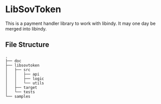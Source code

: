 # LibSovToken


This is a payment handler library to work with libindy. It may one day be merged into libindy.

## File Structure
```
.
├── doc
├── libsovtoken
│   ├── src
│   │   ├── api
│   │   ├── logic
│   │   └── utils
│   ├── target
│   └── tests
└── samples
```
